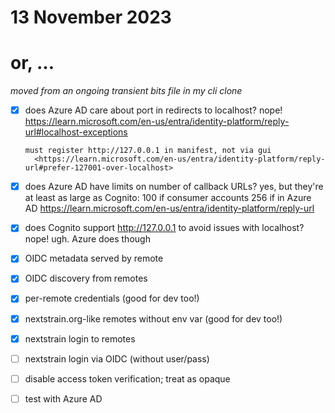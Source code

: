 # 13 November 2023
# or, …

_moved from an ongoing transient _bits_ file in my cli clone_

- [x] does Azure AD care about port in redirects to localhost?
      nope! <https://learn.microsoft.com/en-us/entra/identity-platform/reply-url#localhost-exceptions>
      
      must register http://127.0.0.1 in manifest, not via gui
        <https://learn.microsoft.com/en-us/entra/identity-platform/reply-url#prefer-127001-over-localhost>

- [x] does Azure AD have limits on number of callback URLs?
      yes, but they're at least as large as Cognito:
          100 if consumer accounts
          256 if in Azure AD
      <https://learn.microsoft.com/en-us/entra/identity-platform/reply-url>

- [x] does Cognito support http://127.0.0.1 to avoid issues with localhost?
      nope! ugh. Azure does though

- [x] OIDC metadata served by remote
- [x] OIDC discovery from remotes
- [x] per-remote credentials (good for dev too!)
- [x] nextstrain.org-like remotes without env var (good for dev too!)
- [x] nextstrain login to remotes
- [ ] nextstrain login via OIDC (without user/pass)
- [ ] disable access token verification; treat as opaque
- [ ] test with Azure AD
